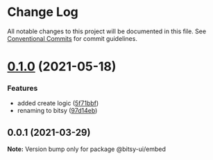 # Change Log

All notable changes to this project will be documented in this file.
See [Conventional Commits](https://conventionalcommits.org) for commit guidelines.

# [0.1.0](https://github.com/bitsy-ui/bitsy-framework/compare/@bitsy-ui/embed@0.0.1...@bitsy-ui/embed@0.1.0) (2021-05-18)


### Features

* added create logic ([5f71bbf](https://github.com/bitsy-ui/bitsy-framework/commit/5f71bbf13a76943ee7bdc09c22862a2a9c41e1da))
* renaming to bitsy ([97d14eb](https://github.com/bitsy-ui/bitsy-framework/commit/97d14ebfba0cb19d4f3985861982b59a1fc01894))





## 0.0.1 (2021-03-29)

**Note:** Version bump only for package @bitsy-ui/embed
